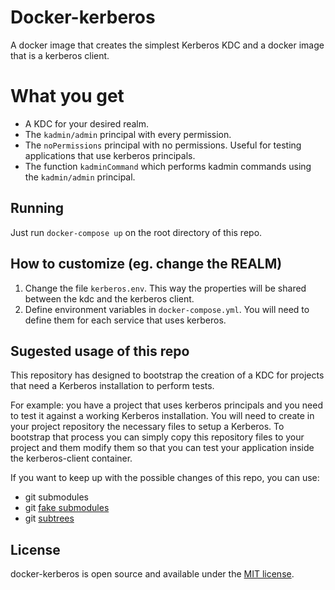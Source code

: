 # Docker-kerberos
A docker image that creates the simplest Kerberos KDC and a docker image that is a kerberos client.

# What you get

 - A KDC for your desired realm.
 - The `kadmin/admin` principal with every permission.
 - The `noPermissions` principal with no permissions. Useful for testing applications that use kerberos principals.
 - The function `kadminCommand` which performs kadmin commands using the `kadmin/admin` principal.

## Running
Just run `docker-compose up` on the root directory of this repo.

## How to customize (eg. change the REALM)

 1. Change the file `kerberos.env`. This way the properties will be shared between the kdc and the kerberos client.
 1. Define environment variables in `docker-compose.yml`. You will need to define them for each service that uses kerberos.

## Sugested usage of this repo
This repository has designed to bootstrap the creation of a KDC for projects that need a Kerberos installation to perform tests.

For example: you have a project that uses kerberos principals and you need to test it against a working Kerberos installation.
You will need to create in your project repository the necessary files to setup a Kerberos. To bootstrap that process you
can simply copy this repository files to your project and them modify them so that you can test your
application inside the kerberos-client container.

If you want to keep up with the possible changes of this repo, you can use:
 - git submodules
 - git [fake submodules](http://debuggable.com/posts/git-fake-submodules:4b563ee4-f3cc-4061-967e-0e48cbdd56cb)
 - git [subtrees](https://medium.com/@porteneuve/mastering-git-subtrees-943d29a798ec#.zcxs92mvl)

## License
docker-kerberos is open source and available under the [MIT license](LICENSE).
